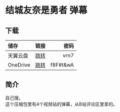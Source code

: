 # 结城友奈是勇者 弹幕
## 下载

储存 | 链接 | 密码
:----------- | :-----------: | -----------:
 天翼云盘 | [跳转](https://cloud.189.cn/t/uYJveuaMfE73) | vrn7 
 OneDrive | [跳转](https://xrzcloud-my.sharepoint.com/:f:/g/personal/xrz_xrzyun_ml/Ejltf9sHq_pDv8W2p3UzqFYBC35024-WEdnL-fTaoSqD4A?e=bZIGCl) | f8F#t&wA 

## 简介
自己搜。  
这个压缩包里有4个视频站的弹幕，从B站评论区里拿的。  